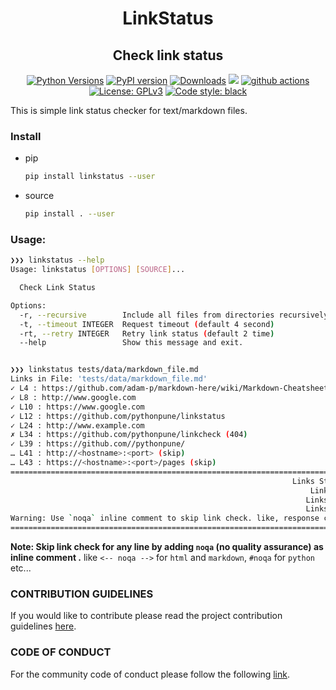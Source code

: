 <h1 align="center"> LinkStatus </h1>
<h2 align="center"> Check link status</h2>

<p align="center">
    <a href="https://pypi.org/project/linkstatus"><img alt="Python Versions" src="https://img.shields.io/pypi/pyversions/linkstatus.svg?style=flat"></a>
    <a href="https://pypi.org/project/linkstatus/#history"><img alt="PyPI version" src="https://badge.fury.io/py/linkstatus.svg"></a>
    <a href="https://pepy.tech/project/linkstatus"><img alt="Downloads" src="https://pepy.tech/badge/linkstatus"></a>
    <a href="https://codecov.io/gh/pythonpune/linkstatus"><img src="https://codecov.io/gh/pythonpune/linkstatus/branch/master/graph/badge.svg"></a>
    <a href="https://github.com/pythonpune/linkstatus/actions"><img alt="github actions" src="https://github.com/pythonpune/linkstatus/workflows/Tests/badge.svg?branch=master"></a>
    <a href="https://github.com/pythonpune/linkstatus/blob/master/LICENSE"><img alt="License: GPLv3" src="https://img.shields.io/pypi/l/linkstatus.svg?version=latest"></a>
    <a href="https://pypi.org/project/black"><img alt="Code style: black" src="https://img.shields.io/badge/code%20style-black-000000.svg"></a>
</p>

This is simple link status checker for text/markdown files.

### Install

- pip

    ```bash
    pip install linkstatus --user
    ```

- source

    ```bash
    pip install . --user
    ```

### Usage:
```bash
❯❯❯ linkstatus --help
Usage: linkstatus [OPTIONS] [SOURCE]...

  Check Link Status

Options:
  -r, --recursive        Include all files from directories recursively
  -t, --timeout INTEGER  Request timeout (default 4 second)
  -rt, --retry INTEGER   Retry link status (default 2 time)
  --help                 Show this message and exit.


❯❯❯ linkstatus tests/data/markdown_file.md
Links in File: 'tests/data/markdown_file.md'
✓ L4 : https://github.com/adam-p/markdown-here/wiki/Markdown-Cheatsheet
✓ L8 : http://www.google.com
✓ L10 : https://www.google.com
✓ L12 : https://github.com/pythonpune/linkstatus
✓ L24 : http://www.example.com
✗ L34 : https://github.com/pythonpune/linkcheck (404)
✓ L39 : https://github.com//pythonpune/
… L41 : http://<hostname>:<port> (skip)
… L43 : https://<hostname>:<port>/pages (skip)
=================================================================================================================
                                                               Links Status Summary
                                                                   Links UP: 6
                                                                  Links SKIP: 2
                                                                  Links DOWN: 1
Warning: Use `noqa` inline comment to skip link check. like, response code 403 due to header restrictions etc...
=================================================================================================================
```


**Note: Skip link check for any line by adding `noqa` (no quality assurance) as inline comment
.** like `<-- noqa -->` for `html` and `markdown`, `#noqa` for `python` etc...

### CONTRIBUTION GUIDELINES

If you would like to contribute please read the project contribution guidelines [here](CONTRIBUTING.md).

### CODE OF CONDUCT

For the community code of conduct please follow the following [link](https://github.com/pythonpune/meetup-talks/blob/master/CODE_OF_CONDUCT.md).
